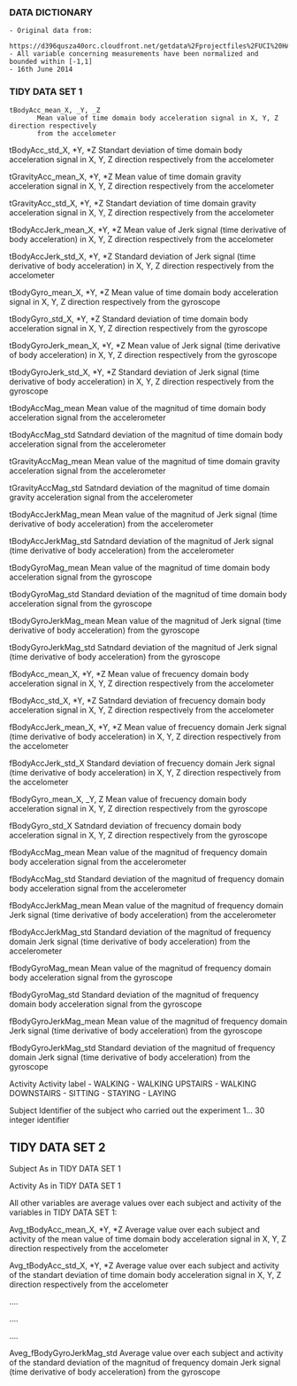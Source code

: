 ### DATA DICTIONARY

    - Original data from:
      https://d396qusza40orc.cloudfront.net/getdata%2Fprojectfiles%2FUCI%20HAR%20Dataset.zip 
    - All variable concerning measurements have been normalized and bounded within [-1,1]
    - 16th June 2014



### TIDY DATA SET 1



    tBodyAcc_mean_X, _Y, _Z 
           Mean value of time domain body acceleration signal in X, Y, Z direction respectively 
           from the accelometer

tBodyAcc\_std\_X, *Y, *Z Standart deviation of time domain body
acceleration signal in X, Y, Z direction respectively from the
accelometer

tGravityAcc\_mean\_X, *Y, *Z Mean value of time domain gravity
acceleration signal in X, Y, Z direction respectively from the
accelometer

tGravityAcc\_std\_X, *Y, *Z Standart deviation of time domain gravity
acceleration signal in X, Y, Z direction respectively from the
accelometer

tBodyAccJerk\_mean\_X, *Y, *Z Mean value of Jerk signal (time derivative
of body acceleration) in X, Y, Z direction respectively from the
accelometer

tBodyAccJerk\_std\_X, *Y, *Z Standard deviation of Jerk signal (time
derivative of body acceleration) in X, Y, Z direction respectively from
the accelometer

tBodyGyro\_mean\_X, *Y, *Z Mean value of time domain body acceleration
signal in X, Y, Z direction respectively from the gyroscope

tBodyGyro\_std\_X, *Y, *Z Standard deviation of time domain body
acceleration signal in X, Y, Z direction respectively from the gyroscope

tBodyGyroJerk\_mean\_X, *Y, *Z Mean value of Jerk signal (time
derivative of body acceleration) in X, Y, Z direction respectively from
the gyroscope

tBodyGyroJerk\_std\_X, *Y, *Z Standard deviation of Jerk signal (time
derivative of body acceleration) in X, Y, Z direction respectively from
the gyroscope

tBodyAccMag\_mean Mean value of the magnitud of time domain body
acceleration signal from the accelerometer

tBodyAccMag\_std Satndard deviation of the magnitud of time domain body
acceleration signal from the accelerometer

tGravityAccMag\_mean Mean value of the magnitud of time domain gravity
acceleration signal from the accelerometer

tGravityAccMag\_std Satndard deviation of the magnitud of time domain
gravity acceleration signal from the accelerometer

tBodyAccJerkMag\_mean Mean value of the magnitud of Jerk signal (time
derivative of body acceleration) from the accelerometer

tBodyAccJerkMag\_std Satndard deviation of the magnitud of Jerk signal
(time derivative of body acceleration) from the accelerometer

tBodyGyroMag\_mean Mean value of the magnitud of time domain body
acceleration signal from the gyroscope

tBodyGyroMag\_std Standard deviation of the magnitud of time domain body
acceleration signal from the gyroscope

tBodyGyroJerkMag\_mean Mean value of the magnitud of Jerk signal (time
derivative of body acceleration) from the gyroscope

tBodyGyroJerkMag\_std Satndard deviation of the magnitud of Jerk signal
(time derivative of body acceleration) from the gyroscope

fBodyAcc\_mean\_X, *Y, *Z Mean value of frecuency domain body
acceleration signal in X, Y, Z direction respectively from the
accelometer

fBodyAcc\_std\_X, *Y, *Z Satndard deviation of frecuency domain body
acceleration signal in X, Y, Z direction respectively from the
accelometer

fBodyAccJerk\_mean\_X, *Y, *Z Mean value of frecuency domain Jerk signal
(time derivative of body acceleration) in X, Y, Z direction respectively
from the accelometer

fBodyAccJerk\_std\_X Standard deviation of frecuency domain Jerk signal
(time derivative of body acceleration) in X, Y, Z direction respectively
from the accelometer

fBodyGyro\_mean\_X, \_Y, Z Mean value of frecuency domain body
acceleration signal in X, Y, Z direction respectively from the gyroscope

fBodyGyro\_std\_X Satndard deviation of frecuency domain body
acceleration signal in X, Y, Z direction respectively from the gyroscope

fBodyAccMag\_mean Mean value of the magnitud of frequency domain body
acceleration signal from the accelerometer

fBodyAccMag\_std Standard deviation of the magnitud of frequency domain
body acceleration signal from the accelerometer

fBodyAccJerkMag\_mean Mean value of the magnitud of frequency domain
Jerk signal (time derivative of body acceleration) from the
accelerometer

fBodyAccJerkMag\_std Standard deviation of the magnitud of frequency
domain Jerk signal (time derivative of body acceleration) from the
accelerometer

fBodyGyroMag\_mean Mean value of the magnitud of frequency domain body
acceleration signal from the gyroscope

fBodyGyroMag\_std Standard deviation of the magnitud of frequency domain
body acceleration signal from the gyroscope

fBodyGyroJerkMag\_mean Mean value of the magnitud of frequency domain
Jerk signal (time derivative of body acceleration) from the gyroscope

fBodyGyroJerkMag\_std Standard deviation of the magnitud of frequency
domain Jerk signal (time derivative of body acceleration) from the
gyroscope

Activity Activity label - WALKING - WALKING UPSTAIRS - WALKING
DOWNSTAIRS - SITTING - STAYING - LAYING

Subject Identifier of the subject who carried out the experiment 1... 30
integer identifier

TIDY DATA SET 2
---------------

Subject As in TIDY DATA SET 1

Activity As in TIDY DATA SET 1

All other variables are average values over each subject and activity of
the variables in TIDY DATA SET 1:

Avg\_tBodyAcc\_mean\_X, *Y, *Z Average value over each subject and
activity of the mean value of time domain body acceleration signal in X,
Y, Z direction respectively from the accelometer

Avg\_tBodyAcc\_std\_X, *Y, *Z Average value over each subject and
activity of the standart deviation of time domain body acceleration
signal in X, Y, Z direction respectively from the accelometer

....

....

....

Aveg\_fBodyGyroJerkMag\_std Average value over each subject and activity
of the standard deviation of the magnitud of frequency domain Jerk
signal (time derivative of body acceleration) from the gyroscope
